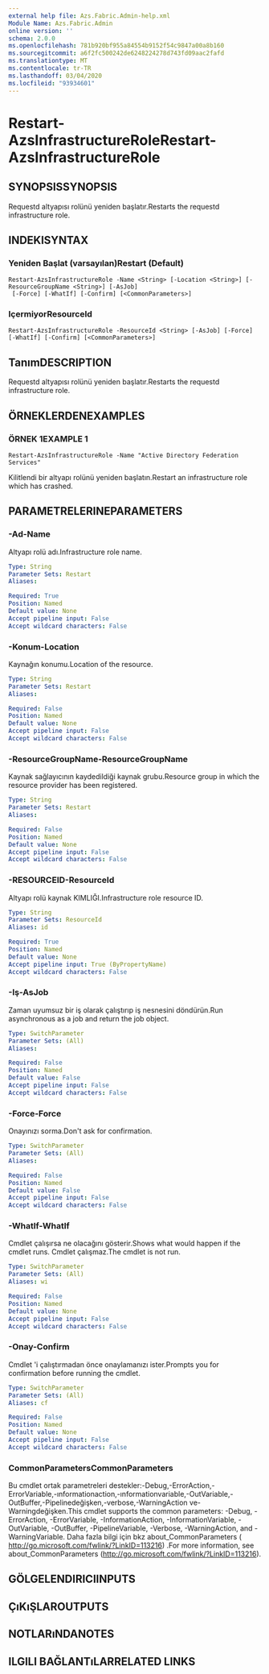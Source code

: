```yaml
---
external help file: Azs.Fabric.Admin-help.xml
Module Name: Azs.Fabric.Admin
online version: ''
schema: 2.0.0
ms.openlocfilehash: 781b920bf955a84554b9152f54c9847a00a8b160
ms.sourcegitcommit: a6f2fc500242de6248224278d743fd09aac2fafd
ms.translationtype: MT
ms.contentlocale: tr-TR
ms.lasthandoff: 03/04/2020
ms.locfileid: "93934601"
---
```

# <span data-ttu-id="ca54e-101">Restart-AzsInfrastructureRole</span><span class="sxs-lookup"><span data-stu-id="ca54e-101">Restart-AzsInfrastructureRole</span></span>

## <span data-ttu-id="ca54e-102">SYNOPSIS</span><span class="sxs-lookup"><span data-stu-id="ca54e-102">SYNOPSIS</span></span>
<span data-ttu-id="ca54e-103">Requestd altyapısı rolünü yeniden başlatır.</span><span class="sxs-lookup"><span data-stu-id="ca54e-103">Restarts the requestd infrastructure role.</span></span>

## <span data-ttu-id="ca54e-104">INDEKI</span><span class="sxs-lookup"><span data-stu-id="ca54e-104">SYNTAX</span></span>

### <span data-ttu-id="ca54e-105">Yeniden Başlat (varsayılan)</span><span class="sxs-lookup"><span data-stu-id="ca54e-105">Restart (Default)</span></span>
```
Restart-AzsInfrastructureRole -Name <String> [-Location <String>] [-ResourceGroupName <String>] [-AsJob]
 [-Force] [-WhatIf] [-Confirm] [<CommonParameters>]
```

### <span data-ttu-id="ca54e-106">Içermiyor</span><span class="sxs-lookup"><span data-stu-id="ca54e-106">ResourceId</span></span>
```
Restart-AzsInfrastructureRole -ResourceId <String> [-AsJob] [-Force] [-WhatIf] [-Confirm] [<CommonParameters>]
```

## <span data-ttu-id="ca54e-107">Tanım</span><span class="sxs-lookup"><span data-stu-id="ca54e-107">DESCRIPTION</span></span>
<span data-ttu-id="ca54e-108">Requestd altyapısı rolünü yeniden başlatır.</span><span class="sxs-lookup"><span data-stu-id="ca54e-108">Restarts the requestd infrastructure role.</span></span>

## <span data-ttu-id="ca54e-109">ÖRNEKLERDEN</span><span class="sxs-lookup"><span data-stu-id="ca54e-109">EXAMPLES</span></span>

### <span data-ttu-id="ca54e-110">ÖRNEK 1</span><span class="sxs-lookup"><span data-stu-id="ca54e-110">EXAMPLE 1</span></span>
```
Restart-AzsInfrastructureRole -Name "Active Directory Federation Services"
```

<span data-ttu-id="ca54e-111">Kilitlendi bir altyapı rolünü yeniden başlatın.</span><span class="sxs-lookup"><span data-stu-id="ca54e-111">Restart an infrastructure role which has crashed.</span></span>

## <span data-ttu-id="ca54e-112">PARAMETRELERINE</span><span class="sxs-lookup"><span data-stu-id="ca54e-112">PARAMETERS</span></span>

### <span data-ttu-id="ca54e-113">-Ad</span><span class="sxs-lookup"><span data-stu-id="ca54e-113">-Name</span></span>
<span data-ttu-id="ca54e-114">Altyapı rolü adı.</span><span class="sxs-lookup"><span data-stu-id="ca54e-114">Infrastructure role name.</span></span>

```yaml
Type: String
Parameter Sets: Restart
Aliases:

Required: True
Position: Named
Default value: None
Accept pipeline input: False
Accept wildcard characters: False
```

### <span data-ttu-id="ca54e-115">-Konum</span><span class="sxs-lookup"><span data-stu-id="ca54e-115">-Location</span></span>
<span data-ttu-id="ca54e-116">Kaynağın konumu.</span><span class="sxs-lookup"><span data-stu-id="ca54e-116">Location of the resource.</span></span>

```yaml
Type: String
Parameter Sets: Restart
Aliases:

Required: False
Position: Named
Default value: None
Accept pipeline input: False
Accept wildcard characters: False
```

### <span data-ttu-id="ca54e-117">-ResourceGroupName</span><span class="sxs-lookup"><span data-stu-id="ca54e-117">-ResourceGroupName</span></span>
<span data-ttu-id="ca54e-118">Kaynak sağlayıcının kaydedildiği kaynak grubu.</span><span class="sxs-lookup"><span data-stu-id="ca54e-118">Resource group in which the resource provider has been registered.</span></span>

```yaml
Type: String
Parameter Sets: Restart
Aliases:

Required: False
Position: Named
Default value: None
Accept pipeline input: False
Accept wildcard characters: False
```

### <span data-ttu-id="ca54e-119">-RESOURCEID</span><span class="sxs-lookup"><span data-stu-id="ca54e-119">-ResourceId</span></span>
<span data-ttu-id="ca54e-120">Altyapı rolü kaynak KIMLIĞI.</span><span class="sxs-lookup"><span data-stu-id="ca54e-120">Infrastructure role resource ID.</span></span>

```yaml
Type: String
Parameter Sets: ResourceId
Aliases: id

Required: True
Position: Named
Default value: None
Accept pipeline input: True (ByPropertyName)
Accept wildcard characters: False
```

### <span data-ttu-id="ca54e-121">-Iş</span><span class="sxs-lookup"><span data-stu-id="ca54e-121">-AsJob</span></span>
<span data-ttu-id="ca54e-122">Zaman uyumsuz bir iş olarak çalıştırıp iş nesnesini döndürün.</span><span class="sxs-lookup"><span data-stu-id="ca54e-122">Run asynchronous as a job and return the job object.</span></span>

```yaml
Type: SwitchParameter
Parameter Sets: (All)
Aliases:

Required: False
Position: Named
Default value: False
Accept pipeline input: False
Accept wildcard characters: False
```

### <span data-ttu-id="ca54e-123">-Force</span><span class="sxs-lookup"><span data-stu-id="ca54e-123">-Force</span></span>
<span data-ttu-id="ca54e-124">Onayınızı sorma.</span><span class="sxs-lookup"><span data-stu-id="ca54e-124">Don't ask for confirmation.</span></span>

```yaml
Type: SwitchParameter
Parameter Sets: (All)
Aliases:

Required: False
Position: Named
Default value: False
Accept pipeline input: False
Accept wildcard characters: False
```

### <span data-ttu-id="ca54e-125">-WhatIf</span><span class="sxs-lookup"><span data-stu-id="ca54e-125">-WhatIf</span></span>
<span data-ttu-id="ca54e-126">Cmdlet çalışırsa ne olacağını gösterir.</span><span class="sxs-lookup"><span data-stu-id="ca54e-126">Shows what would happen if the cmdlet runs.</span></span>
<span data-ttu-id="ca54e-127">Cmdlet çalışmaz.</span><span class="sxs-lookup"><span data-stu-id="ca54e-127">The cmdlet is not run.</span></span>

```yaml
Type: SwitchParameter
Parameter Sets: (All)
Aliases: wi

Required: False
Position: Named
Default value: None
Accept pipeline input: False
Accept wildcard characters: False
```

### <span data-ttu-id="ca54e-128">-Onay</span><span class="sxs-lookup"><span data-stu-id="ca54e-128">-Confirm</span></span>
<span data-ttu-id="ca54e-129">Cmdlet 'i çalıştırmadan önce onaylamanızı ister.</span><span class="sxs-lookup"><span data-stu-id="ca54e-129">Prompts you for confirmation before running the cmdlet.</span></span>

```yaml
Type: SwitchParameter
Parameter Sets: (All)
Aliases: cf

Required: False
Position: Named
Default value: None
Accept pipeline input: False
Accept wildcard characters: False
```

### <span data-ttu-id="ca54e-130">CommonParameters</span><span class="sxs-lookup"><span data-stu-id="ca54e-130">CommonParameters</span></span>
<span data-ttu-id="ca54e-131">Bu cmdlet ortak parametreleri destekler:-Debug,-ErrorAction,-ErrorVariable,-ınformationaction,-ınformationvariable,-OutVariable,-OutBuffer,-Pipelinedeğişken,-verbose,-WarningAction ve-Warningdeğişken.</span><span class="sxs-lookup"><span data-stu-id="ca54e-131">This cmdlet supports the common parameters: -Debug, -ErrorAction, -ErrorVariable, -InformationAction, -InformationVariable, -OutVariable, -OutBuffer, -PipelineVariable, -Verbose, -WarningAction, and -WarningVariable.</span></span> <span data-ttu-id="ca54e-132">Daha fazla bilgi için bkz about_CommonParameters ( http://go.microsoft.com/fwlink/?LinkID=113216) .</span><span class="sxs-lookup"><span data-stu-id="ca54e-132">For more information, see about_CommonParameters (http://go.microsoft.com/fwlink/?LinkID=113216).</span></span>

## <span data-ttu-id="ca54e-133">GÖLGELENDIRICI</span><span class="sxs-lookup"><span data-stu-id="ca54e-133">INPUTS</span></span>

## <span data-ttu-id="ca54e-134">ÇıKıŞLAR</span><span class="sxs-lookup"><span data-stu-id="ca54e-134">OUTPUTS</span></span>

## <span data-ttu-id="ca54e-135">NOTLARıNDA</span><span class="sxs-lookup"><span data-stu-id="ca54e-135">NOTES</span></span>

## <span data-ttu-id="ca54e-136">ILGILI BAĞLANTıLAR</span><span class="sxs-lookup"><span data-stu-id="ca54e-136">RELATED LINKS</span></span>
